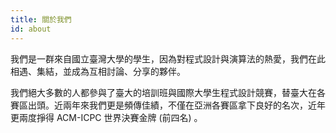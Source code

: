 ```yaml
---
title: 關於我們
id: about
---
```


我們是一群來自國立臺灣大學的學生，因為對程式設計與演算法的熱愛，我們在此相遇、集結，並成為互相討論、分享的夥伴。

我們絕大多數的人都參與了臺大的培訓班與國際大學生程式設計競賽，替臺大在各賽區出頭。近兩年來我們更是頻傳佳績，不僅在亞洲各賽區拿下良好的名次，近年更兩度掙得 ACM-ICPC 世界決賽金牌 (前四名) 。
